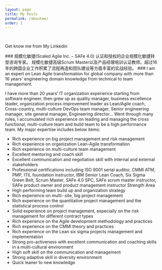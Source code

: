 ```yaml
---
layout: page
title: My Posts
permalink: /aboutme/
order: 1
---
```


<!-- <div class="post-content-download">
    <h1> Hi, this is about me </h1>
</div> -->
<div class="intro">
  <br />
  <p>
    Get know me from <a href="https://www.linkedin.com/in/marsha-xue-08729188/"><i class="fa fa-linkedin"></i></a> My Linkedin <br>
  </p>
</div>
### 规模化敏捷(Scaled Agile Inc. – SAFe 4.0) 认证和授权的企业规模化敏捷转型咨询专家。 规模化敏捷高级Scrum Master以及产品经理培训认证教师。超过16年的跨国企业工作积累了流程再造和团队建设等方面丰富的实战经验。
### I am an expert on Lean Agile transformation for global company with more than 16 years' engineering domain knowledge from technical to team management.

<i class="fa fa-heart"></i> I have more than 20 years’ IT organization experience starting from software engineer, then grew up as quality manager, business excellence leader, organization process improvement leader as Lean/Agile coach, Cross-country, multi-culture DevOps team manager, Senior engineering manager, site general manager, Engineering director… Went through many roles, I accumulated rich experience on leading and managing the cross functional, multi-culture team and build team to be a high performance team. My major expertise includes below items:
- Rich experience on big project management and risk management
- Rich experience on organization Lean-Agile transformation
- Rich experience on multi-culture team management
- Excellent mentoring and coach skill
- Excellent communication and negotiation skill with internal and external stakeholders
- Professional certifications including ISO 9001 serial auditor, CMMI ATM, PMP, ITIL foundation instructor, IBM Senior Lean Coach, Six Sigma Green Belt, Scrum Master, SAFe 4.0 SPC, SAFe scrum master instructor, SAFe product owner and product management instructor
Strength Area
- High performing team build up and organization strategy
- Rich experience on multi- site, big project management
- Rich experience on the quantitative project management and the statistical process control
- Solid experience on project management, especially on the risk management for different contract types
- Rich experience on the Agile development methodology and practices
- Rich experience on the CMMI theory and practices
- Rich experience on the Lean six sigma projects management and implementation
- Strong pro-activeness with excellent communication and coaching skills in a multi-cultural environment
- High soft skill on the communication and management
- Strong adaptive skill in diversity environment
- Quick leaner to new knowledge

